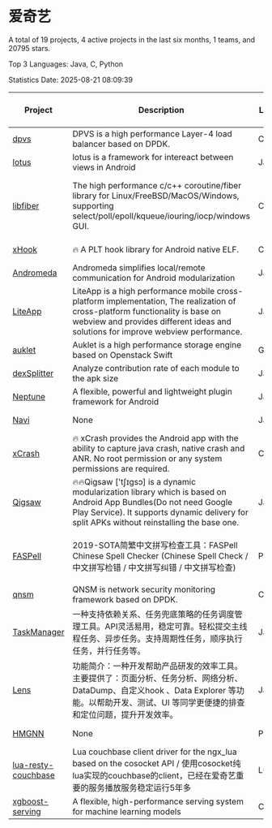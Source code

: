 # 爱奇艺

A total of 19 projects, 4 active projects in the last six months, 1 teams, and 20795 stars.

Top 3 Languages: Java, C, Python

Statistics Date: 2025-08-21 08:09:39

| Project | Description | Language | Number of Stars | License | Creation Date | Last Updated Date | Last Pushed Date |
| --- | --- | --- | --- | --- | --- | --- | --- |
| [dpvs](https://github.com/iqiyi/dpvs) | DPVS is a high performance Layer-4 load balancer based on DPDK. | C | 3159 | Other | 2017-10-10 | 2025-08-21 | 2025-06-23 |
| [lotus](https://github.com/iqiyi/lotus) | lotus is a framework for intereact between views in Android | Java | 73 | - | 2018-01-05 | 2022-05-18 | 2018-03-22 |
| [libfiber](https://github.com/iqiyi/libfiber) | The high performance c/c++ coroutine/fiber library for Linux/FreeBSD/MacOS/Windows, supporting select/poll/epoll/kqueue/iouring/iocp/windows GUI. | C | 793 | GNU Lesser General Public License v3.0 | 2018-02-09 | 2025-08-16 | 2025-04-26 |
| [xHook](https://github.com/iqiyi/xHook) | 🔥 A PLT hook library for Android native ELF. | C | 4251 | Other | 2018-04-18 | 2025-08-19 | 2025-06-27 |
| [Andromeda](https://github.com/iqiyi/Andromeda) |  Andromeda simplifies local/remote communication for Android modularization | Java | 2276 | - | 2018-04-20 | 2025-08-13 | 2019-09-16 |
| [LiteApp](https://github.com/iqiyi/LiteApp) | LiteApp is a high performance mobile cross-platform implementation, The realization of cross-platform functionality is base on webview and provides different ideas and solutions for improve webview performance. | JavaScript | 697 | Other | 2018-04-26 | 2025-08-05 | 2022-01-15 |
| [auklet](https://github.com/iqiyi/auklet) | Auklet is a  high performance storage engine based on Openstack Swift | Go | 92 | Other | 2018-06-12 | 2025-08-04 | 2019-03-19 |
| [dexSplitter](https://github.com/iqiyi/dexSplitter) | Analyze contribution rate of each module to the apk size | Java | 201 | Other | 2018-06-29 | 2025-04-23 | 2018-07-08 |
| [Neptune](https://github.com/iqiyi/Neptune) | A flexible, powerful and lightweight plugin framework for Android | Java | 761 | Apache License 2.0 | 2018-09-19 | 2025-08-05 | 2019-08-19 |
| [Navi](https://github.com/iqiyi/Navi) | None | Java | 18 | Apache License 2.0 | 2018-11-16 | 2022-04-22 | 2018-11-16 |
| [xCrash](https://github.com/iqiyi/xCrash) | 🔥 xCrash provides the Android app with the ability to capture java crash, native crash and ANR. No root permission or any system permissions are required. | C | 3848 | Other | 2019-04-04 | 2025-08-19 | 2025-06-27 |
| [Qigsaw](https://github.com/iqiyi/Qigsaw) | 🔥🔥Qigsaw ['tʃɪɡsɔ] is a dynamic modularization library which is based on Android App Bundles(Do not need Google Play Service). It supports dynamic delivery for split APKs without reinstalling the base one. | Java | 1690 | Other | 2019-06-24 | 2025-08-13 | 2023-10-25 |
| [FASPell](https://github.com/iqiyi/FASPell) | 2019-SOTA简繁中文拼写检查工具：FASPell Chinese Spell Checker (Chinese Spell Check / 中文拼写检错 / 中文拼写纠错 / 中文拼写检查) | Python | 1223 | GNU General Public License v3.0 | 2019-09-26 | 2025-08-13 | 2022-09-03 |
| [qnsm](https://github.com/iqiyi/qnsm) | QNSM is network security monitoring framework based on DPDK. | C | 528 | Other | 2019-09-30 | 2025-08-04 | 2021-09-27 |
| [TaskManager](https://github.com/iqiyi/TaskManager) | 一种支持依赖关系、任务兜底策略的任务调度管理工具。API灵活易用，稳定可靠。轻松提交主线程任务、异步任务。支持周期性任务，顺序执行任务，并行任务等。 | Java | 484 | Apache License 2.0 | 2020-04-27 | 2025-08-13 | 2020-07-31 |
| [Lens](https://github.com/iqiyi/Lens) | 功能简介：一种开发帮助产品研发的效率工具。主要提供了：页面分析、任务分析、网络分析、DataDump、自定义hook 、Data Explorer 等功能。以帮助开发、测试、UI 等同学更便捷的排查和定位问题，提升开发效率。 | Java | 415 | Apache License 2.0 | 2020-07-03 | 2025-08-15 | 2020-11-02 |
| [HMGNN](https://github.com/iqiyi/HMGNN) | None | Python | 63 | MIT License | 2020-07-28 | 2025-06-29 | 2020-08-03 |
| [lua-resty-couchbase](https://github.com/iqiyi/lua-resty-couchbase) | Lua couchbase client driver for the ngx_lua based on the cosocket API / 使用cosocket纯lua实现的couchbase的client，已经在爱奇艺重要的服务播放服务稳定运行5年多 | Lua | 79 | BSD 2-Clause "Simplified" License | 2020-08-20 | 2025-07-11 | 2020-08-28 |
| [xgboost-serving](https://github.com/iqiyi/xgboost-serving) | A flexible, high-performance serving system for machine learning models | C++ | 144 | Apache License 2.0 | 2021-06-23 | 2025-08-07 | 2021-11-24 |
